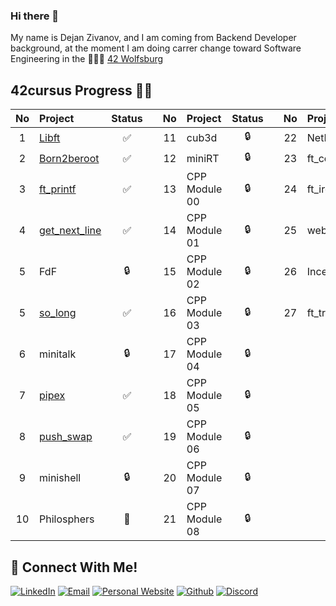 ### Hi there 👋
My name is Dejan Zivanov, and I am coming from Backend Developer background, at the moment I am doing carrer change toward Software Engineering in the 👨🏻‍💻 [42 Wolfsburg](https://42wolfsburg.de/)
<br>
## 42cursus Progress 💪🏻
| No  | Project                                    | Status |   | No  | Project       | Status |   | No  | Project                        | Status |
| :-: | :----------------------------------------- | :----: | - | :-: | :------------ | :----: | - | :-: | :----------------------------- | :----: |
| 1   | [Libft](../../../42-libft)                 | ✅     |   | 11  | cub3d         | 🔒     |   | 22  | NetPractice                    | 🔒      |
| 2   | [Born2beroot](../../../42-born2beroot)     | ✅     |   | 12  | miniRT        | 🔒     |   | 23  | ft_containers                  | 🔒      |
| 3   | [ft_printf](../../../42-ft_printf)         | ✅     |   | 13  | CPP Module 00 | 🔒     |   | 24  | ft_irc                         | 🔒      |
| 4   | [get_next_line](../../../42-get_next_line) | ✅     |   | 14  | CPP Module 01 | 🔒     |   | 25  | webserv                        | 🔒      |
| 5   | FdF                                        | 🔒     |   | 15  | CPP Module 02 | 🔒     |   | 26  | Inception                      | 🔒      |
| 5   | [so_long](../../../42-so_long)             | ✅     |   | 16  | CPP Module 03 | 🔒     |   | 27  | ft_transcendence               | 🔒      |
| 6   | minitalk                                   | 🔒     |   | 17  | CPP Module 04 | 🔒     |   |     |                                |         |
| 7   | [pipex](../../../42-Pipex)                 | ✅     |   | 18  | CPP Module 05 | 🔒     |   |     |                                |         |
| 8   | [push_swap](../../../Push-Swap)            | ✅     |   | 19  | CPP Module 06 | 🔒     |   |     |                                |         |
| 9   | minishell                                  | 🔒     |   | 20  | CPP Module 07 | 🔒     |   |     |                                |         |
| 10  | Philosphers                                | 📝     |   | 21  | CPP Module 08 | 🔒     |   |     |                                |         |


## 📱 Connect With Me!
[![LinkedIn](https://img.shields.io/badge/-LinkedIn-0e76a8?style=flat-square&logo=linkedin&logoColor=white)](https://www.linkedin.com/in/dejanzivanov/)
[![Email](https://img.shields.io/badge/Email-%20-d95040?style=flat-square&logo=mail&logoColor=white)](mailto:contact@dejanzivanov.com)
[![Personal Website](https://img.shields.io/badge/-Personal%20Website-f8f8fa?style=flat-square)](https://dejanzivanov.com/)
[![Github](https://img.shields.io/badge/GitHub-100000?style=flat-square&log=github&logoColor=white)](https://github.com/dejanzivanov)
[![Discord](https://img.shields.io/badge/Discord-7289DA?style=flat-square&logo=discord&logoColor=white)](castiel0504#9273)
<!--
**dejanzivanov/dejanzivanov** is a ✨ _special_ ✨ repository because its `README.md` (this file) appears on your GitHub profile.


Here are some ideas to get you started:

- 🔭 I’m currently working on ...
- 🌱 I’m currently learning ...
- 👯 I’m looking to collaborate on ...
- 🤔 I’m looking for help with ...
- 💬 Ask me about ...
- 📫 How to reach me: ...
- 😄 Pronouns: ...
- ⚡ Fun fact: ...
-->
